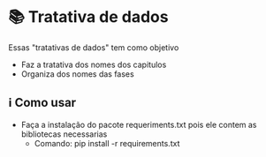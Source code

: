 # 📚 Tratativa de dados 

Essas "tratativas de dados" tem como objetivo 
- Faz a tratativa dos nomes dos capitulos
- Organiza dos nomes das fases

## :information_source: Como usar

- Faça a instalação do pacote requeriments.txt pois ele contem as bibliotecas necessarias
    - Comando: pip install -r requirements.txt
